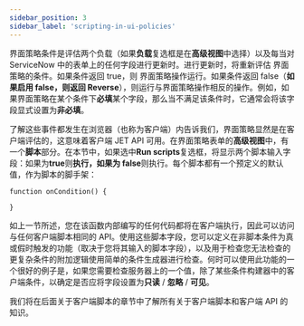 ```yaml
---
sidebar_position: 3
sidebar_label: 'scripting-in-ui-policies'
---
```

界面策略条件是评估两个负载（如果**负载**复选框是在**高级视图**中选择）以及每当对 ServiceNow 中的表单上的任何字段进行更新时。进行更新时，将重新评估 界面策略的条件。如果条件返回 true，则 界面策略操作运行。如果条件返回 false（**如果启用 false，则返回 Reverse**），则运行与界面策略操作相反的操作。例如，如果界面策略在某个条件下**必填**某个字段，那么当不满足该条件时，它通常会将该字段显式设置为**非必填**。

了解这些事件都发生在浏览器（也称为客户端）内告诉我们，界面策略显然是在客户端评估的，这意味着客户端 JET API 可用。在界面策略表单的**高级视图**中，有一个**脚本**部分。在本节中，如果选中**Run scripts**复选框，将显示两个脚本输入字段：如果为**true**则**执行，如果为 false**则执行。每个脚本都有一个预定义的默认值，作为脚本的脚手架：

```
function onCondition() {

}
```

<!-- ![image-20220510114125407](../../static/img/scripting-in-ui-policies.assets/image-20220510114125407.png) -->

如上一节所述，您在该函数内部编写的任何代码都将在客户端执行，因此可以访问与任何客户端脚本相同的 API。使用这些脚本字段，您可以定义在非脚本条件为真或假时触发的功能（取决于您将其输入的脚本字段），以及用于检查您无法检查的更复杂条件的附加逻辑使用简单的条件生成器进行检查。何时可以使用此功能的一个很好的例子是，如果您需要检查服务器上的一个值，除了某些条件构建器中的客户端条件，以确定是否应将字段设置为**只读** / **忽略** / **可见**。

我们将在后面关于客户端脚本的章节中了解所有关于客户端脚本和客户端 API 的知识。